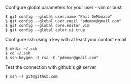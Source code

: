 Configure global parameters for your user - vim or bust.
```
$ git config --global user.name "Phil DeMonaco"
$ git config --global user.email "pdemon@gmail.com"
$ git config --global core.editor vim
$ git config --global color.ui true
```

Configure ssh using a key with at least your contact email
```
$ mkdir ~/.ssh
$ cd ~/.ssh
$ ssh-keygen -t rsa -C "pdemon@gmail.com"
```

Test the connection with github's git server
```
$ ssh -T git@github.com
```
